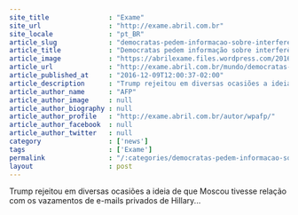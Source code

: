 ```yaml
---
site_title               : "Exame"
site_url                 : "http://exame.abril.com.br"
site_locale              : "pt_BR"
article_slug             : "democratas-pedem-informacao-sobre-interferencia-russa-na-eleicao"
article_title            : "Democratas pedem informação sobre interferência russa na eleição"
article_image            : "https://abrilexame.files.wordpress.com/2016/10/size_960_16_9_donald-trump21.jpg?quality=70&strip=all&w=960"
article_url              : "http://exame.abril.com.br/mundo/democratas-pedem-informacao-sobre-interferencia-russa-na-eleicao/"
article_published_at     : "2016-12-09T12:00:37-02:00"
article_description      : "Trump rejeitou em diversas ocasiões a ideia de que Moscou tivesse relação com os vazamentos de e-mails privados de Hillary..."
article_author_name      : "AFP"
article_author_image     : null
article_author_biography : null
article_author_profile   : "http://exame.abril.com.br/autor/wpafp/"
article_author_facebook  : null
article_author_twitter   : null
category                 : ['news']
tags                     : ['Exame']
permalink                : "/:categories/democratas-pedem-informacao-sobre-interferencia-russa-na-eleicao/"
layout                   : post
---
```


Trump rejeitou em diversas ocasiões a ideia de que Moscou tivesse relação com os vazamentos de e-mails privados de Hillary...
